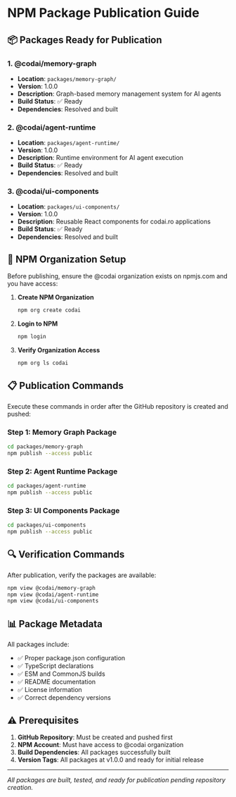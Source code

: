 # NPM Package Publication Guide

## 📦 Packages Ready for Publication

### 1. @codai/memory-graph
- **Location**: `packages/memory-graph/`
- **Version**: 1.0.0
- **Description**: Graph-based memory management system for AI agents
- **Build Status**: ✅ Ready
- **Dependencies**: Resolved and built

### 2. @codai/agent-runtime  
- **Location**: `packages/agent-runtime/`
- **Version**: 1.0.0
- **Description**: Runtime environment for AI agent execution
- **Build Status**: ✅ Ready
- **Dependencies**: Resolved and built

### 3. @codai/ui-components
- **Location**: `packages/ui-components/`
- **Version**: 1.0.0
- **Description**: Reusable React components for codai.ro applications
- **Build Status**: ✅ Ready
- **Dependencies**: Resolved and built

## 🔑 NPM Organization Setup

Before publishing, ensure the @codai organization exists on npmjs.com and you have access:

1. **Create NPM Organization**
   ```bash
   npm org create codai
   ```

2. **Login to NPM**
   ```bash
   npm login
   ```

3. **Verify Organization Access**
   ```bash
   npm org ls codai
   ```

## 📋 Publication Commands

Execute these commands in order after the GitHub repository is created and pushed:

### Step 1: Memory Graph Package
```bash
cd packages/memory-graph
npm publish --access public
```

### Step 2: Agent Runtime Package  
```bash
cd packages/agent-runtime
npm publish --access public
```

### Step 3: UI Components Package
```bash
cd packages/ui-components
npm publish --access public
```

## 🔍 Verification Commands

After publication, verify the packages are available:

```bash
npm view @codai/memory-graph
npm view @codai/agent-runtime
npm view @codai/ui-components
```

## 📊 Package Metadata

All packages include:
- ✅ Proper package.json configuration
- ✅ TypeScript declarations
- ✅ ESM and CommonJS builds
- ✅ README documentation
- ✅ License information
- ✅ Correct dependency versions

## ⚠️ Prerequisites

1. **GitHub Repository**: Must be created and pushed first
2. **NPM Account**: Must have access to @codai organization
3. **Build Dependencies**: All packages successfully built
4. **Version Tags**: All packages at v1.0.0 and ready for initial release

---

*All packages are built, tested, and ready for publication pending repository creation.*
